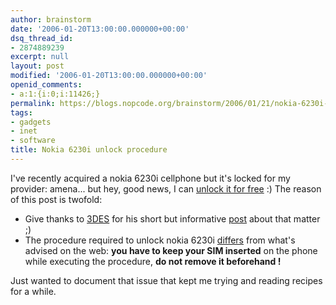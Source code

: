 ```yaml
---
author: brainstorm
date: '2006-01-20T13:00:00.000000+00:00'
dsq_thread_id:
- 2874889239
excerpt: null
layout: post
modified: '2006-01-20T13:00:00.000000+00:00'
openid_comments:
- a:1:{i:0;i:11426;}
permalink: https://blogs.nopcode.org/brainstorm/2006/01/21/nokia-6230i-unlock-procedure/
tags:
- gadgets
- inet
- software
title: Nokia 6230i unlock procedure
---
```


I've recently acquired a nokia 6230i cellphone but it's locked for my provider: amena... but hey, good news, I can [unlock it for free][1] :) The reason of this post is twofold:

*   Give thanks to [3DES][2] for his short but informative [post][3] about that matter ;) 
*   The procedure required to unlock nokia 6230i [differs][4] from what's advised on the web: **you have to keep your SIM inserted** on the phone while executing the procedure, **do not remove it beforehand !**

Just wanted to document that issue that kept me trying and reading recipes for a while.

 [1]: https://unlock.nokiafree.org/
 [2]: https://midgard.bounceme.net/
 [3]: https://midgard.bounceme.net/wp/?p=220
 [4]: https://nokiafree.org/forums/showpost.php?p=373248&postcount=38